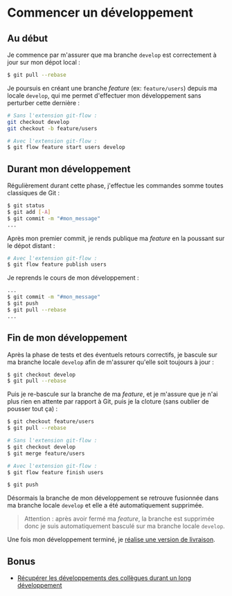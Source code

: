 # Commencer un développement

## Au début
Je commence par m'assurer que ma branche `develop` est correctement à jour sur mon dépot local :
```sh
$ git pull --rebase
```

Je poursuis en créant une branche _feature_ (ex: `feature/users`) depuis ma locale `develop`, qui me permet d'effectuer mon développement sans perturber cette dernière :
```sh
# Sans l'extension git-flow :
git checkout develop
git checkout -b feature/users

# Avec l'extension git-flow :
$ git flow feature start users develop
```

## Durant mon développement
Régulièrement durant cette phase, j'effectue les commandes somme toutes classiques de Git :
```sh
$ git status
$ git add [-A]
$ git commit -m "#mon_message"
...
```

Après mon premier commit, je rends publique ma _feature_ en la poussant sur le dépot distant :
```sh
# Avec l'extension git-flow :
$ git flow feature publish users
```

Je reprends le cours de mon développement :
```sh
...
$ git commit -m "#mon_message"
$ git push
$ git pull --rebase
...
```

## Fin de mon développement
Après la phase de tests et des éventuels retours correctifs, je bascule sur ma branche locale `develop` afin de m'assurer qu'elle soit toujours à jour :
```sh
$ git checkout develop
$ git pull --rebase
```

Puis je re-bascule sur la branche de ma _feature_, et je m'assure que je n'ai plus rien en attente par rapport à Git, puis je la cloture (sans oublier de pousser tout ça) :
```sh
$ git checkout feature/users
$ git pull --rebase

# Sans l'extension git-flow :
$ git checkout develop
$ git merge feature/users

# Avec l'extension git-flow :
$ git flow feature finish users

$ git push
```

Désormais la branche de mon développement se retrouve fusionnée dans ma branche locale `develop` et elle a été automatiquement supprimée.

>Attention : après avoir fermé ma _feature_, la branche est supprimée donc je suis automatiquement basculé sur ma branche locale `develop`.

Une fois mon développement terminé, je [réalise une version de livraison](03-preparer-une-release.md).

## Bonus
* [Récupérer les développements des collègues durant un long développement](02-bonus-1-recuperer-les-developpements-des-collegues.md)
